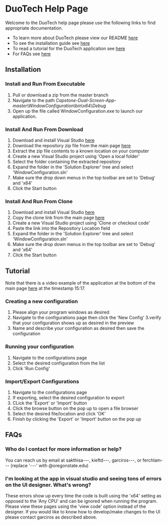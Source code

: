 # DuoTech Help Page
Welcome to the DuoTech help page please use the following links to find appropriate documentation.
* To learn more about DuoTech please view our README [here](https://github.com/roseg31/Capstone-Dual-Screen-App/blob/master/README.md)
* To see the installation guide see [here](#Installation)
* To read a tutorial for the DuoTech application see [here](#Tutorial)
* For FAQs see [here](#FAQs)

## Installation

### Install and Run From Executable
1. Pull or download a zip from the master branch
2. Navigate to the path *Capstone-Dual-Screen-App-master\WindowConfiguration\bin\x64\Debug*
3. Open up the file called WindowConfiguration.exe to launch our application.

### Install And Run From Download
1. Download and install Visual Studio [here](https://visualstudio.microsoft.com/)
2. Download the repository zip file from the main page [here](https://github.com/roseg31/Capstone-Dual-Screen-App)
3. Extract the zip file contents to a known location on your computer
4. Create a new Visual Studio project using 'Open a local folder'
5. Select the folder containing the extracted repository
6. Expand the folder in the 'Solution Explorer' tree and select 'WindowConfiguration.sln'
7. Make sure the drop down menus in the top toolbar are set to 'Debug' and 'x64'
8. Click the Start button 

### Install And Run From Clone
1. Download and install Visual Studio [here](https://visualstudio.microsoft.com/)
2. Copy the clone link from the main page [here](https://github.com/roseg31/Capstone-Dual-Screen-App)
3. Create a new Visual Studio project using 'Clone or checkout code'
4. Paste the link into the Repository Location field
5. Expand the folder in the 'Solution Explorer' tree and select 'WindowConfiguration.sln'
6. Make sure the drop down menus in the top toolbar are set to 'Debug' and 'x64'
7. Click the Start button 

## Tutorial
Note that there is a video example of the application at the bottom of the main page [here](https://github.com/roseg31/Capstone-Dual-Screen-App) at the timestamp 15:17.

### Creating a new configuration
1. Please align your program windows as desired
2. Navigate to the configurations page then click the 'New Config' 
3.verify that your configuration shows up as desired in the preview
4. Name and describe your configuration as desired then save the configuration

### Running your configuration
1. Navigate to the configurations page
2. Select the desired configuration from the list
3. Click 'Run Config'

### Import/Export Configurations
1. Navigate to the configurations page
2. If exporting, select the desired configuration to export
3. CLick the 'Export' or 'Import' button
4. Click the browse button on the pop up to open a file browser
5. Select the desired file/location and click 'OK'
6. Finish by clicking the 'Export' or 'Import' button on the pop up

## FAQs
### Who do I contact for more information or help?
You can reach us by email at sakthisa---, kieftd---, garciros---, or ferchlam--- (replace '---' with @oregonstate.edu) 

### I'm looking at the app in visual studio and seeing tons of errors on the UI designer. What's wrong?
These errors show up every time the code is built using the 'x64' setting as opposed to the 'Any CPU' and can be ignored when running the program. Please view these pages using the 'view code' option instead of the designer. If you would like to know how to develop/make changes to the UI please contact garciros as described above.
